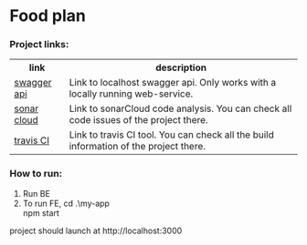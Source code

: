 # Food plan

### Project links:
<table>
  <tr>
    <th>link</th>
    <th>description</th>
  </tr>
  <tr>
    <td><a href="http://localhost:8080/swagger-ui.html#/">swagger api</a></td>
    <td>Link to localhost swagger api. Only works with a locally running web-service.</td>
  </tr>
  <tr>
    <td><a href="https://sonarcloud.io/project/configuration?id=JamieBirch_foodplan">sonar cloud</a></td>
    <td>Link to sonarCloud code analysis. You can check all code issues of the project there.</td>
  </tr>
  <tr>
    <td><a href="https://travis-ci.com/github/JamieBirch/foodplan">travis CI</a> </td>
    <td>Link to travis CI tool. You can check all the build information of the project there.</td>
  </tr>
</table>

### How to run:

1. Run BE
2. To run FE,
cd .\my-app\
npm start  

project should launch at http://localhost:3000    